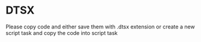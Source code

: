 # DTSX

Please copy code and either save them with .dtsx extension or create a new script task and copy the code into script task
